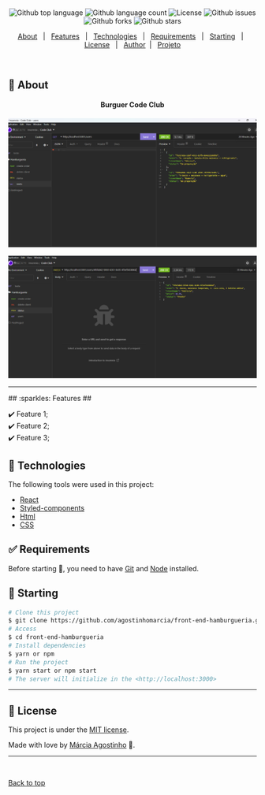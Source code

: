 <h1 align="center"></h1>

<p align="center">
  <img alt="Github top language" src="https://img.shields.io/github/languages/top/agostinhomarcia/front-end-hamburgueria?color=D93856">

  <img alt="Github language count" src="https://img.shields.io/github/languages/count/agostinhomarcia/front-end-hamburgueria?color=D93856">

 

  <img alt="License" src="https://img.shields.io/github/license/agostinhomarcia/front-end-hamburgueria?color=D93856">

   <img alt="Github issues" src="https://img.shields.io/github/issues/agostinhomarcia/front-end-hamburgueria?color=D93856" /> 

   <img alt="Github forks" src="https://img.shields.io/github/forks/agostinhomarcia/front-end-hamburgueria?color=D93856" /> 

   <img alt="Github stars" src="https://img.shields.io/github/stars/agostinhomarcia/front-end-hamburgueria?color=D93856" /> 
</p>


<p align="center">
  <a href="#dart-about">About</a> &#xa0; | &#xa0; 
  <a href="#sparkles-features">Features</a> &#xa0; | &#xa0;
  <a href="#rocket-technologies">Technologies</a> &#xa0; | &#xa0;
  <a href="#white_check_mark-requirements">Requirements</a> &#xa0; | &#xa0;
  <a href="#checkered_flag-starting">Starting</a> &#xa0; | &#xa0;
  <a href="#memo-license">License</a> &#xa0; | &#xa0;
  <a href="https://github.com/agostinhomarcia" target="_blank">Author</a>&#xa0; | &#xa0
  <a href="#" target="_blank" rel="noopener noreferrer">Projeto</a>
</p>

<br>

## :dart: About ##


<h4 align="center"> Burguer Code Club </h4>

<p align="center">
   <img src="img/create-user.png" alt="cart" width="690"/>
</p>
<p align="center">
   <img src="img/status-order.png" alt="cart" width="690"/>
</p>

<hr>
## :sparkles: Features ##

:heavy_check_mark: Feature 1;\
:heavy_check_mark: Feature 2;\
:heavy_check_mark: Feature 3;

## :rocket: Technologies ##

The following tools were used in this project:

- [React](https://pt-br.reactjs.org/)
- [Styled-components](https://styled-components.com/docs/) 
- [Html](https://developer.mozilla.org/pt-BR/docs/Web/HTML/Element/html/)  
- [CSS](https://developer.mozilla.org/pt-BR/docs/Web/CSS)  


## :white_check_mark: Requirements ##

Before starting :checkered_flag:, you need to have [Git](https://git-scm.com) and [Node](https://nodejs.org/en/) installed.

## :checkered_flag: Starting ##


```bash
# Clone this project
$ git clone https://github.com/agostinhomarcia/front-end-hamburgueria.git
# Access
$ cd front-end-hamburgueria
# Install dependencies
$ yarn or npm 
# Run the project
$ yarn start or npm start 
# The server will initialize in the <http://localhost:3000>
```
<hr>

## :memo: License ##


This project is under the [MIT license](./License).

Made with love by [Márcia Agostinho](https://github.com/agostinhomarcia) 🚀.




<hr>
&#xa0;

<a href="#top">Back to top </a>